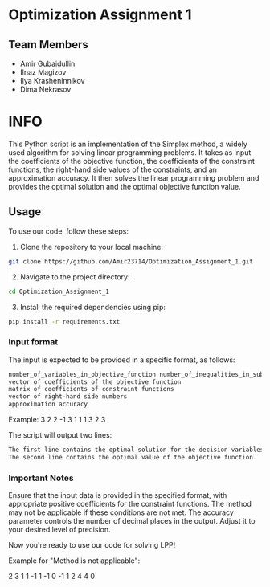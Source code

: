 # Optimization Assignment 1

## Team Members
- Amir Gubaidullin
- Ilnaz Magizov
- Ilya Krasheninnikov
- Dima Nekrasov

# INFO
This Python script is an implementation of the Simplex method, a widely used algorithm for solving linear programming problems. It takes as input the coefficients of the objective function, the coefficients of the constraint functions, the right-hand side values of the constraints, and an approximation accuracy. It then solves the linear programming problem and provides the optimal solution and the optimal objective function value.

## Usage
To use our code, follow these steps:

1. Clone the repository to your local machine:
```bash
git clone https://github.com/Amir23714/Optimization_Assignment_1.git
```
2. Navigate to the project directory:
```bash
cd Optimization_Assignment_1
```
3. Install the required dependencies using pip:
```bash
pip install -r requirements.txt
```

### Input format
The input is expected to be provided in a specific format, as follows:

```bash
number_of_variables_in_objective_function number_of_inequalities_in_subject
vector of coefficients of the objective function
matrix of coefficients of constraint functions
vector of right-hand side numbers
approximation accuracy
```

Example:
3 2
2 -1 3
1 1 1
3 2
3

The script will output two lines:
```bash
The first line contains the optimal solution for the decision variables.
The second line contains the optimal value of the objective function.
```

### Important Notes
Ensure that the input data is provided in the specified format, with appropriate positive coefficients for the constraint functions. The method may not be applicable if these conditions are not met.
The accuracy parameter controls the number of decimal places in the output. Adjust it to your desired level of precision.

Now you're ready to use our code for solving LPP!

Example for "Method is not applicable":

2 3
1 1
-1 1
-1 0
-1 1
2 4 4
0
